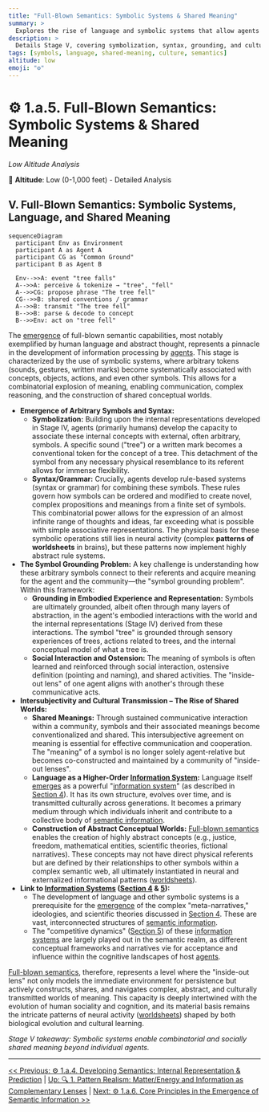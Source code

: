 ```yaml
---
title: "Full-Blown Semantics: Symbolic Systems & Shared Meaning"
summary: >
  Explores the rise of language and symbolic systems that allow agents to construct and share vast abstract worlds of meaning.
description: >
  Details Stage V, covering symbolization, syntax, grounding, and cultural transmission, showing how collective conventions turn arbitrary tokens into powerful vehicles for combinatorial thought and collaborative cognition.
tags: [symbols, language, shared-meaning, culture, semantics]
altitude: low
emoji: "⚙️"
---
```


# ⚙️ 1.a.5. Full-Blown Semantics: Symbolic Systems & Shared Meaning
<!-- markdownlint-disable MD036 -->
*Low Altitude Analysis*
<!-- markdownlint-enable MD036 -->

📍 **Altitude**: Low (0-1,000 feet) - Detailed Analysis

## V. Full-Blown Semantics: Symbolic Systems, Language, and Shared Meaning

```mermaid
sequenceDiagram
  participant Env as Environment
  participant A as Agent A
  participant CG as "Common Ground"
  participant B as Agent B

  Env-->>A: event "tree falls"
  A-->>A: perceive & tokenize → "tree", "fell"
  A-->>CG: propose phrase "The tree fell"
  CG-->>B: shared conventions / grammar
  A-->>B: transmit "The tree fell"
  B-->>B: parse & decode to concept
  B-->>Env: act on "tree fell"
```

The [emergence](../../glossary/E.md#emergence) of full-blown semantic capabilities, most notably exemplified by human language and abstract thought, represents a pinnacle in the development of information processing by [agents](../../glossary/A.md#agent). This stage is characterized by the use of symbolic systems, where arbitrary tokens (sounds, gestures, written marks) become systematically associated with concepts, objects, actions, and even other symbols. This allows for a combinatorial explosion of meaning, enabling communication, complex reasoning, and the construction of shared conceptual worlds.

- **Emergence of Arbitrary Symbols and Syntax:**
  - **Symbolization:** Building upon the internal representations developed in Stage IV, agents (primarily humans) develop the capacity to associate these internal concepts with external, often arbitrary, symbols. A specific sound ("tree") or a written mark becomes a conventional token for the concept of a tree. This detachment of the symbol from any necessary physical resemblance to its referent allows for immense flexibility.
  - **Syntax/Grammar:** Crucially, agents develop rule-based systems (syntax or grammar) for combining these symbols. These rules govern how symbols can be ordered and modified to create novel, complex propositions and meanings from a finite set of symbols. This combinatorial power allows for the expression of an almost infinite range of thoughts and ideas, far exceeding what is possible with simple associative representations. The physical basis for these symbolic operations still lies in neural activity (complex **patterns of worldsheets** in brains), but these patterns now implement highly abstract rule systems.
- **The Symbol Grounding Problem:** A key challenge is understanding how these arbitrary symbols connect to their referents and acquire meaning for the agent and the community—the "symbol grounding problem". Within this framework:
  - **Grounding in Embodied Experience and Representation:** Symbols are ultimately grounded, albeit often through many layers of abstraction, in the agent's embodied interactions with the world and the internal representations (Stage IV) derived from these interactions. The symbol "tree" is grounded through sensory experiences of trees, actions related to trees, and the internal conceptual model of what a tree is.
  - **Social Interaction and Ostension:** The meaning of symbols is often learned and reinforced through social interaction, ostensive definition (pointing and naming), and shared activities. The "inside-out lens" of one agent aligns with another's through these communicative acts.
- **Intersubjectivity and Cultural Transmission – The Rise of Shared Worlds:**
  - **Shared Meanings:** Through sustained communicative interaction within a community, symbols and their associated meanings become conventionalized and shared. This intersubjective agreement on meaning is essential for effective communication and cooperation. The "meaning" of a symbol is no longer solely agent-relative but becomes co-constructed and maintained by a community of "inside-out lenses".
  - **Language as a Higher-Order [Information System](../../glossary/I.md#information-system):** Language itself [emerges](../../glossary/E.md#emergence) as a powerful "[information system](../../glossary/I.md#information-system)" (as described in [Section 4](../../04-information-systems/4-information-systems.md)). It has its own structure, evolves over time, and is transmitted culturally across generations. It becomes a primary medium through which individuals inherit and contribute to a collective body of [semantic information](../../glossary/S.md#semantic-information).
  - **Construction of Abstract Conceptual Worlds:** [Full-blown semantics](../../glossary/F.md#full-blown-semantics) enables the creation of highly abstract concepts (e.g., justice, freedom, mathematical entities, scientific theories, fictional narratives). These concepts may not have direct physical referents but are defined by their relationships to other symbols within a complex semantic web, all ultimately instantiated in neural and externalized informational patterns ([worldsheets](../../glossary/W.md#worldsheet)).
- **Link to [Information Systems](../../glossary/I.md#information-system) ([Section 4](../../04-information-systems/4-information-systems.md) & [5](../../05-competitive-dynamics/5-competitive-dynamics.md)):**
  - The development of language and other symbolic systems is a prerequisite for the [emergence](../../glossary/E.md#emergence) of the complex "meta-narratives," ideologies, and scientific theories discussed in [Section 4](../../04-information-systems/4-information-systems.md). These are vast, interconnected structures of [semantic information](../../glossary/S.md#semantic-information).
  - The "competitive dynamics" ([Section 5](../../05-competitive-dynamics/5-competitive-dynamics.md)) of these [information systems](../../glossary/I.md#information-system) are largely played out in the semantic realm, as different conceptual frameworks and narratives vie for acceptance and influence within the cognitive landscapes of host [agents](../../glossary/A.md#agent).

[Full-blown semantics](../../glossary/F.md#full-blown-semantics), therefore, represents a level where the "inside-out lens" not only models the immediate environment for persistence but actively constructs, shares, and navigates complex, abstract, and culturally transmitted worlds of meaning. This capacity is deeply intertwined with the evolution of human sociality and cognition, and its material basis remains the intricate patterns of neural activity ([worldsheets](../../glossary/W.md#worldsheet)) shaped by both biological evolution and cultural learning.

*Stage V takeaway: Symbolic systems enable combinatorial and socially shared meaning beyond individual agents.*

---
[<< Previous: ⚙️ 1.a.4. Developing Semantics: Internal Representation & Prediction](1a4-developing-semantics.md) | [Up: 🔍 1. Pattern Realism: Matter/Energy and Information as Complementary Lenses](../1-pattern-realism.md) | [Next: ⚙️ 1.a.6. Core Principles in the Emergence of Semantic Information >>](1a6-core-principles.md)
